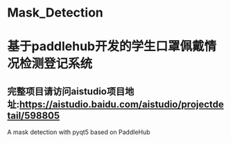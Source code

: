 # Mask_Detection 
# 基于paddlehub开发的学生口罩佩戴情况检测登记系统
## 完整项目请访问aistudio项目地址:https://aistudio.baidu.com/aistudio/projectdetail/598805
A mask detection with pyqt5 based on PaddleHub
